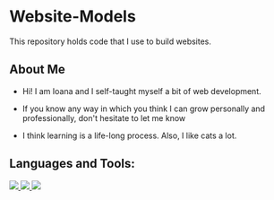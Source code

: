# Website-Models
This repository holds code that I use to build websites.

##  About Me

-  Hi! I am Ioana and I self-taught myself a bit of web development.

-  If you know any way in which you think I can grow personally and professionally, don't hesitate to let me know

-  I think learning is a life-long process. Also, I like cats a lot.  

##  Languages and Tools:

<p align="left"> 
    <a href="https://www.w3.org/html/" target="_blank"> <img src="https://img.icons8.com/color/48/000000/html-5.png%22/%3E "</a> 
    <a href="https://www.w3schools.com/css/" target="_blank"> <img src="https://img.icons8.com/color/48/000000/css3.png%22/%3E" </a> 
    <a href="https://developer.mozilla.org/en-US/docs/Web/JavaScript" target="_blank"> <img src="https://img.icons8.com/color/48/000000/javascript.png%22/%3E "</a> 
</p>
